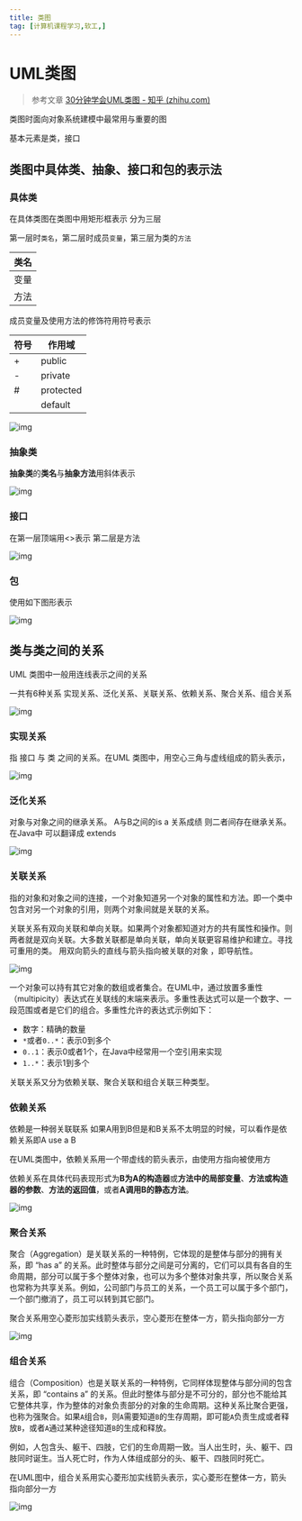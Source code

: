 ```yaml
---
title: 类图
tag: [计算机课程学习,软工,]
---
```

# UML类图

> 参考文章 [30分钟学会UML类图 - 知乎 (zhihu.com)](https://zhuanlan.zhihu.com/p/109655171)

类图时面向对象系统建模中最常用与重要的图

基本元素是类，接口

## 类图中具体类、抽象、接口和包的表示法

### 具体类

在具体类图在类图中用矩形框表示 分为三层

第一层时`类名`，第二层时成员`变量`，第三层为类的`方法`  

| 类名 |
| :--: |
| 变量 |
| 方法 |

成员变量及使用方法的修饰符用符号表示

| 符号 | 作用域    |
| ---- | --------- |
| +    | public    |
| -    | private   |
| #    | protected |
|      | default   |

![img](https://pic4.zhimg.com/80/v2-71b22158f5b09dffa57a123d72ec4653_720w.jpg)

### 抽象类

**抽象类**的**类名**与**抽象方法**用斜体表示

![img](https://pic2.zhimg.com/80/v2-5c69cd9ff703377f7bbf37cee8199451_720w.jpg)

### 接口

在第一层顶端用<<interface>>表示 第二层是方法

![img](https://pic2.zhimg.com/80/v2-e39bdff5514c38e7797848372ac51365_720w.jpg)

### 包

使用如下图形表示

![img](https://pic3.zhimg.com/80/v2-b421c9c15219feba7dd9cf7681070682_720w.jpg)

## 类与类之间的关系

UML 类图中一般用连线表示之间的关系

一共有6种关系 实现关系、泛化关系、关联关系、依赖关系、聚合关系、组合关系

![img](https://pic4.zhimg.com/80/v2-e6a48521352fff8270e753ea4a79d9fb_720w.jpg)

### 实现关系

指 接口 与 类 之间的关系。在UML 类图中，用空心三角与虚线组成的箭头表示，

![img](https://pic1.zhimg.com/80/v2-616c153ec74d496a811ac50c83c3653c_720w.jpg)

### 泛化关系

对象与对象之间的继承关系。 A与B之间的is a 关系成绩 则二者间存在继承关系。在Java中 可以翻译成 extends

![img](https://pic4.zhimg.com/80/v2-04064db11797cf36229d67407fea1b83_720w.jpg)

### 关联关系

指的对象和对象之间的连接，一个对象知道另一个对象的属性和方法。即一个类中包含对另一个对象的引用，则两个对象间就是关联的关系。

关联关系有双向关联和单向关联。如果两个对象都知道对方的共有属性和操作。则两者就是双向关联。大多数关联都是单向关联，单向关联更容易维护和建立。寻找可重用的类。 用双向箭头的直线与箭头指向被关联的对象 ，即导航性。

![img](https://pic4.zhimg.com/80/v2-3f331f3dc075abb4215413014688638f_720w.jpg)

一个对象可以持有其它对象的数组或者集合。在UML中，通过放置多重性（multipicity）表达式在关联线的末端来表示。多重性表达式可以是一个数字、一段范围或者是它们的组合。多重性允许的表达式示例如下：

- 数字：精确的数量
- `*`或者`0..*`：表示0到多个
- `0..1`：表示0或者1个，在Java中经常用一个空引用来实现
- `1..*`：表示1到多个

关联关系又分为依赖关联、聚合关联和组合关联三种类型。

### 依赖关系

依赖是一种弱关联联系 如果A用到B但是和B关系不太明显的时候，可以看作是依赖关系即A use a B

在UML类图中，依赖关系用一个带虚线的箭头表示，由使用方指向被使用方

依赖关系在具体代码表现形式为**B为A的构造器**或**方法中的局部变量**、**方法或构造器的参数**、**方法的返回值**，或者**A调用B的静态方法**。

![img](https://pic1.zhimg.com/80/v2-431e044bbf26778a20dd788968e22aac_720w.jpg)

### 聚合关系

聚合（Aggregation）是关联关系的一种特例，它体现的是整体与部分的拥有关系，即 “has a” 的关系。此时整体与部分之间是可分离的，它们可以具有各自的生命周期，部分可以属于多个整体对象，也可以为多个整体对象共享，所以聚合关系也常称为共享关系。例如，公司部门与员工的关系，一个员工可以属于多个部门，一个部门撤消了，员工可以转到其它部门。

聚合关系用空心菱形加实线箭头表示，空心菱形在整体一方，箭头指向部分一方

![img](https://pic4.zhimg.com/80/v2-82cb160ed1566d1d04ea320575b54d5f_720w.jpg)

### 组合关系

组合（Composition）也是关联关系的一种特例，它同样体现整体与部分间的包含关系，即 “contains a” 的关系。但此时整体与部分是不可分的，部分也不能给其它整体共享，作为整体的对象负责部分的对象的生命周期。这种关系比聚合更强，也称为强聚合。如果`A`组合`B`，则`A`需要知道`B`的生存周期，即可能`A`负责生成或者释放`B`，或者`A`通过某种途径知道`B`的生成和释放。

例如，人包含头、躯干、四肢，它们的生命周期一致。当人出生时，头、躯干、四肢同时诞生。当人死亡时，作为人体组成部分的头、躯干、四肢同时死亡。

在UML图中，组合关系用实心菱形加实线箭头表示，实心菱形在整体一方，箭头指向部分一方

![img](https://pic1.zhimg.com/80/v2-e651244eeca9c0881cbdd2add429e850_720w.jpg)